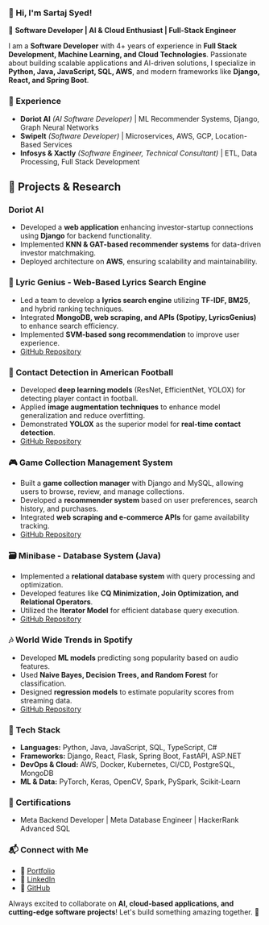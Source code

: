 ### 👋 Hi, I'm Sartaj Syed!

🚀 **Software Developer | AI & Cloud Enthusiast | Full-Stack Engineer**

I am a **Software Developer** with 4+ years of experience in **Full Stack Development, Machine Learning, and Cloud Technologies**. Passionate about building scalable applications and AI-driven solutions, I specialize in **Python, Java, JavaScript, SQL, AWS**, and modern frameworks like **Django, React, and Spring Boot**.

### 💼 Experience
- **Doriot AI** *(AI Software Developer)* | ML Recommender Systems, Django, Graph Neural Networks
- **SwipeIt** *(Software Developer)* | Microservices, AWS, GCP, Location-Based Services
- **Infosys & Xactly** *(Software Engineer, Technical Consultant)* | ETL, Data Processing, Full Stack Development

## 🚀 Projects & Research

### Doriot AI
- Developed a **web application** enhancing investor-startup connections using **Django** for backend functionality.
- Implemented **KNN & GAT-based recommender systems** for data-driven investor matchmaking.
- Deployed architecture on **AWS**, ensuring scalability and maintainability.

### 🎵 Lyric Genius - Web-Based Lyrics Search Engine
- Led a team to develop a **lyrics search engine** utilizing **TF-IDF, BM25**, and hybrid ranking techniques.
- Integrated **MongoDB, web scraping, and APIs (Spotipy, LyricsGenius)** to enhance search efficiency.
- Implemented **SVM-based song recommendation** to improve user experience.
- [GitHub Repository](https://github.com/sartaj04/lyric_search_engine)

### 🏈 Contact Detection in American Football
- Developed **deep learning models** (ResNet, EfficientNet, YOLOX) for detecting player contact in football.
- Applied **image augmentation techniques** to enhance model generalization and reduce overfitting.
- Demonstrated **YOLOX** as the superior model for **real-time contact detection**.
- [GitHub Repository](https://github.com/sartaj04/American_Football_Contact_Detection)

### 🎮 Game Collection Management System
- Built a **game collection manager** with Django and MySQL, allowing users to browse, review, and manage collections.
- Developed a **recommender system** based on user preferences, search history, and purchases.
- Integrated **web scraping and e-commerce APIs** for game availability tracking.
- [GitHub Repository](https://github.com/sartaj04/Game_Collection_Management_System)

### 🗃️ Minibase - Database System (Java)
- Implemented a **relational database system** with query processing and optimization.
- Developed features like **CQ Minimization, Join Optimization, and Relational Operators**.
- Utilized the **Iterator Model** for efficient database query execution.
- [GitHub Repository](https://github.com/sartaj04/Minibase)

### 🎶 World Wide Trends in Spotify
- Developed **ML models** predicting song popularity based on audio features.
- Used **Naive Bayes, Decision Trees, and Random Forest** for classification.
- Designed **regression models** to estimate popularity scores from streaming data.
- [GitHub Repository](https://github.com/sartaj04/worldwide_trends_in_spotify)


### 🔧 Tech Stack
- **Languages:** Python, Java, JavaScript, SQL, TypeScript, C#
- **Frameworks:** Django, React, Flask, Spring Boot, FastAPI, ASP.NET
- **DevOps & Cloud:** AWS, Docker, Kubernetes, CI/CD, PostgreSQL, MongoDB
- **ML & Data:** PyTorch, Keras, OpenCV, Spark, PySpark, Scikit-Learn

### 📜 Certifications
- Meta Backend Developer | Meta Database Engineer | HackerRank Advanced SQL

### 📬 Connect with Me
- 🔗 [Portfolio](https://sartaj04.github.io/)
- 💼 [LinkedIn](https://www.linkedin.com/in/sartaj-syed/)
- 📂 [GitHub](https://github.com/sartaj04)

Always excited to collaborate on **AI, cloud-based applications, and cutting-edge software projects**! Let's build something amazing together. 🚀
